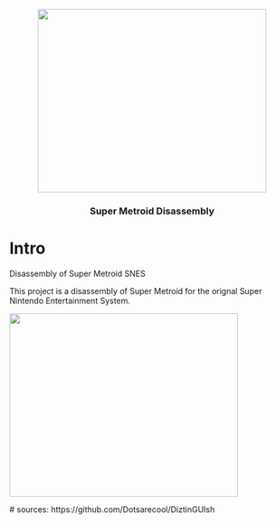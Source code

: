 <p align="center"><img src="https://i.imgur.com/z9liSt6.png" width="404" height="324"> </p>
<h3 align="center">Super Metroid Disassembly</h3>

# Intro

Disassembly of Super Metroid SNES

This project is a disassembly of Super Metroid for the orignal Super Nintendo Entertainment System.

<p><img src="https://i.imgur.com/z9liSt6.png" width="404" height="324"> </p>
# sources:
https://github.com/Dotsarecool/DiztinGUIsh
